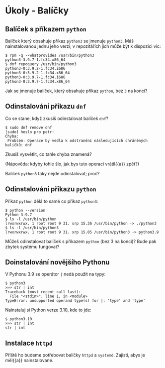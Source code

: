 # Úkoly - Balíčky

## Balíček s příkazem `python`

Balíček který obsahuje příkaz `python3` se jmenuje `python3`.
Máš nainstalovanou jednu jeho verzi; v repozitářích jich může být
k dispozici víc:

```console
$ rpm -q --whatprovides /usr/bin/python3
python3-3.9.7-1.fc34.x86_64
$ dnf repoquery /usr/bin/python3
python3-0:3.9.2-1.fc34.i686
python3-0:3.9.2-1.fc34.x86_64
python3-0:3.9.7-1.fc34.i686
python3-0:3.9.7-1.fc34.x86_64
```

Jak se jmenuje balíček, který obsahuje příkaz `python`, bez `3` na konci?

## Odinstalování příkazu `dnf`

Co se stane, když zkusíš odinstalovat balíček `dnf`?

```console
$ sudo dnf remove dnf
[sudo] heslo pro petr: 
Chyba: 
 Problém: Operace by vedla k odstranění následujících chráněných balíčků: dnf
```

Zkusíš vysvětlit, co tahle chyba znamená?

(Nápověda: kdyby tohle šlo, jak bys tuto operaci vrátil{{a}} zpět?)

Balíček `python3` taky nejde odinstalovat; proč?

## Odinstalování příkazu `python`

Příkaz `python` dělá to samé co příkaz `python3`:

```console
$ python --version
Python 3.9.7
$ ls -l /usr/bin/python
lrwxrwxrwx. 1 root root 9 31. srp 15.36 /usr/bin/python -> ./python3
$ ls -l /usr/bin/python3
lrwxrwxrwx. 1 root root 9 31. srp 15.05 /usr/bin/python3 -> python3.9
```

Můžeš odinstalovat balíček s příkazem `python` (bez 3 na konci)?
Bude pak zbytek systému fungovat?

## Doinstalování novějšího Pythonu

V Pythonu 3.9 se operátor `|` nedá použít na typy:

```console
$ python3
>>> str | int
Traceback (most recent call last):
  File "<stdin>", line 1, in <module>
TypeError: unsupported operand type(s) for |: 'type' and 'type'
```

Nainstaluj si Python verze 3.10, kde to jde:

```console
$ python3.10
>>> str | int
str | int
```


## Instalace `httpd`

Příště ho budeme potřebovat balíčky `httpd` a `systemd`.
Zajisti, abys je měl{{a}} nainstalované.
